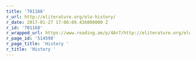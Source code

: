 ```yaml
---
title: '701168'
r_url: http://eliterature.org/elo-history/
r_date: 2017-01-27 17:06:09.436000000 Z
r_id: '701168'
r_wrapped_url: https://www.reading.am/p/4Ar7/http://eliterature.org/elo-history/
r_page_id: '514598'
r_page_title: 'History '
r_title: 'History '
---
```


